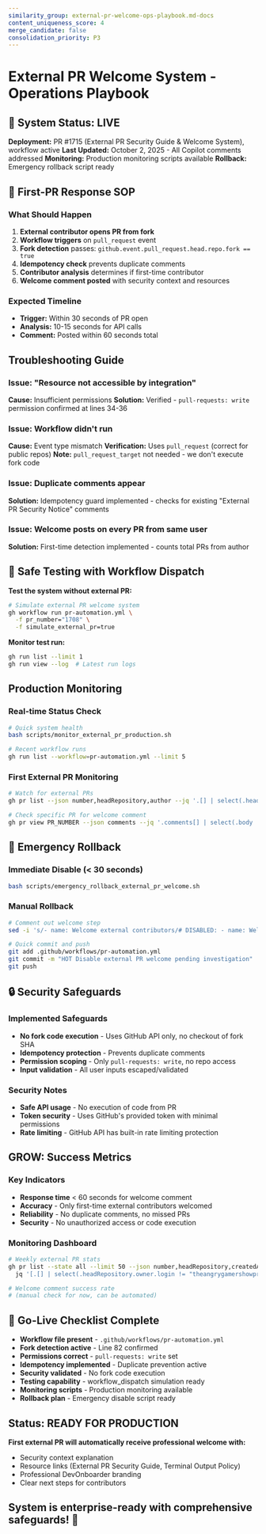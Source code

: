 ```yaml
---
similarity_group: external-pr-welcome-ops-playbook.md-docs
content_uniqueness_score: 4
merge_candidate: false
consolidation_priority: P3
---
```

# External PR Welcome System - Operations Playbook

## 🎯 System Status: LIVE 

**Deployment:** PR #1715 (External PR Security Guide & Welcome System), workflow active
**Last Updated:** October 2, 2025 - All Copilot comments addressed
**Monitoring:** Production monitoring scripts available
**Rollback:** Emergency rollback script ready

## 🚨 First-PR Response SOP

### What Should Happen

1. **External contributor opens PR from fork**
2. **Workflow triggers** on `pull_request` event
3. **Fork detection** passes: `github.event.pull_request.head.repo.fork == true`
4. **Idempotency check** prevents duplicate comments
5. **Contributor analysis** determines if first-time contributor
6. **Welcome comment posted** with security context and resources

### Expected Timeline

- **Trigger:** Within 30 seconds of PR open
- **Analysis:** 10-15 seconds for API calls
- **Comment:** Posted within 60 seconds total

##  Troubleshooting Guide

### Issue: "Resource not accessible by integration"

**Cause:** Insufficient permissions
**Solution:** Verified  - `pull-requests: write` permission confirmed at lines 34-36

### Issue: Workflow didn't run

**Cause:** Event type mismatch
**Verification:** Uses `pull_request` (correct for public repos)
**Note:** `pull_request_target` not needed - we don't execute fork code

### Issue: Duplicate comments appear

**Solution:**  Idempotency guard implemented - checks for existing "External PR Security Notice" comments

### Issue: Welcome posts on every PR from same user

**Solution:**  First-time detection implemented - counts total PRs from author

## 🧪 Safe Testing with Workflow Dispatch

**Test the system without external PR:**

```bash
# Simulate external PR welcome system
gh workflow run pr-automation.yml \
  -f pr_number="1708" \
  -f simulate_external_pr=true
```

**Monitor test run:**

```bash
gh run list --limit 1
gh run view --log  # Latest run logs
```

##  Production Monitoring

### Real-time Status Check

```bash
# Quick system health
bash scripts/monitor_external_pr_production.sh

# Recent workflow runs
gh run list --workflow=pr-automation.yml --limit 5
```

### First External PR Monitoring

```bash
# Watch for external PRs
gh pr list --json number,headRepository,author --jq '.[] | select(.headRepository.owner.login != "theangrygamershowproductions")'

# Check specific PR for welcome comment
gh pr view PR_NUMBER --json comments --jq '.comments[] | select(.body | contains("External PR Security Notice"))'
```

## 🚨 Emergency Rollback

### Immediate Disable (< 30 seconds)

```bash
bash scripts/emergency_rollback_external_pr_welcome.sh
```

### Manual Rollback

```bash
# Comment out welcome step
sed -i 's/- name: Welcome external contributors/# DISABLED: - name: Welcome external contributors/' .github/workflows/pr-automation.yml

# Quick commit and push
git add .github/workflows/pr-automation.yml
git commit -m "HOT Disable external PR welcome pending investigation"
git push
```

## 🔒 Security Safeguards

###  Implemented Safeguards

- **No fork code execution** - Uses GitHub API only, no checkout of fork SHA
- **Idempotency protection** - Prevents duplicate comments
- **Permission scoping** - Only `pull-requests: write`, no repo access
- **Input validation** - All user inputs escaped/validated

###  Security Notes

- **Safe API usage** - No execution of code from PR
- **Token security** - Uses GitHub's provided token with minimal permissions
- **Rate limiting** - GitHub API has built-in rate limiting protection

## GROW: Success Metrics

### Key Indicators

- **Response time** < 60 seconds for welcome comment
- **Accuracy** - Only first-time external contributors welcomed
- **Reliability** - No duplicate comments, no missed PRs
- **Security** - No unauthorized access or code execution

### Monitoring Dashboard

```bash
# Weekly external PR stats
gh pr list --state all --limit 50 --json number,headRepository,createdAt,author | \
  jq '[.[] | select(.headRepository.owner.login != "theangrygamershowproductions")] | length'

# Welcome comment success rate
# (manual check for now, can be automated)
```

## 🎯 Go-Live Checklist Complete 

-  **Workflow file present** - `.github/workflows/pr-automation.yml`
-  **Fork detection active** - Line 82 confirmed
-  **Permissions correct** - `pull-requests: write` set
-  **Idempotency implemented** - Duplicate prevention active
-  **Security validated** - No fork code execution
-  **Testing capability** - workflow_dispatch simulation ready
-  **Monitoring scripts** - Production monitoring available
-  **Rollback plan** - Emergency disable script ready

##  Status: READY FOR PRODUCTION

**First external PR will automatically receive professional welcome with:**

- Security context explanation
- Resource links (External PR Security Guide, Terminal Output Policy)
- Professional DevOnboarder branding
- Clear next steps for contributors

## System is enterprise-ready with comprehensive safeguards! 🎯
